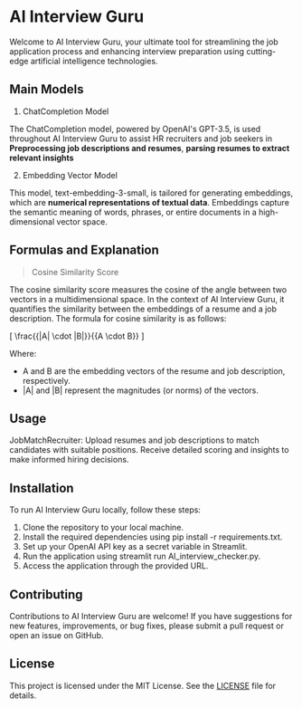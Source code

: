 # AI Interview Guru
Welcome to AI Interview Guru, your ultimate tool for streamlining the job application process and enhancing interview preparation using cutting-edge artificial intelligence technologies.

## Main Models
1. ChatCompletion Model
   
The ChatCompletion model, powered by OpenAI's GPT-3.5, is used throughout AI Interview Guru to assist HR recruiters and job seekers in **Preprocessing job descriptions and resumes**, **parsing resumes to extract relevant insights**
  
2. Embedding Vector Model

This model, text-embedding-3-small, is tailored for generating embeddings, which are **numerical representations of textual data**. Embeddings capture the semantic meaning of words, phrases, or entire documents in a high-dimensional vector space.

## Formulas and Explanation
> Cosine Similarity Score

The cosine similarity score measures the cosine of the angle between two vectors in a multidimensional space. In the context of AI Interview Guru, it quantifies the similarity between the embeddings of a resume and a job description. The formula for cosine similarity is as follows:

\[
\frac{{|A| \cdot |B|}}{{A \cdot B}}
\]

Where:
- A and B are the embedding vectors of the resume and job description, respectively.
- |A| and |B| represent the magnitudes (or norms) of the vectors.

## Usage
JobMatchRecruiter: Upload resumes and job descriptions to match candidates with suitable positions. Receive detailed scoring and insights to make informed hiring decisions.

## Installation
To run AI Interview Guru locally, follow these steps:

1. Clone the repository to your local machine.
2. Install the required dependencies using pip install -r requirements.txt.
3. Set up your OpenAI API key as a secret variable in Streamlit.
4. Run the application using streamlit run AI_interview_checker.py.
5. Access the application through the provided URL.

## Contributing
Contributions to AI Interview Guru are welcome! If you have suggestions for new features, improvements, or bug fixes, please submit a pull request or open an issue on GitHub.

## License
This project is licensed under the MIT License. See the [LICENSE](LICENSE.txt) file for details.
